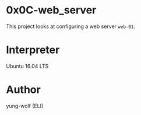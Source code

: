 # 0x0C-web_server
This project looks at configuring a web server `web-01`.

# Interpreter
Ubuntu 16.04 LTS

# Author
yung-wolf (ELI)
